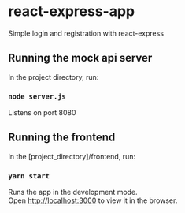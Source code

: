# react-express-app

Simple login and registration with react-express

## Running the mock api server

In the project directory, run:

### `node server.js`

Listens on port 8080

## Running the frontend

In the [project_directory]/frontend, run:

### `yarn start`

Runs the app in the development mode.\
Open [http://localhost:3000](http://localhost:3000) to view it in the browser.

